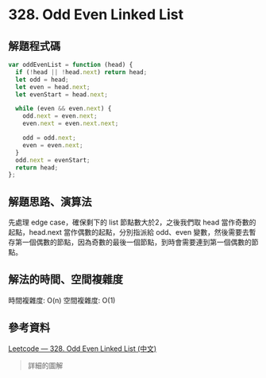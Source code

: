 # 328. Odd Even Linked List

## 解題程式碼

```javascript
var oddEvenList = function (head) {
  if (!head || !head.next) return head;
  let odd = head;
  let even = head.next;
  let evenStart = head.next;

  while (even && even.next) {
    odd.next = even.next;
    even.next = even.next.next;

    odd = odd.next;
    even = even.next;
  }
  odd.next = evenStart;
  return head;
};
```

## 解題思路、演算法

先處理 edge case，確保剩下的 list 節點數大於2，之後我們取 head 當作奇數的起點，head.next 當作偶數的起點，分別指派給 odd、even 變數，然後需要去暫存第一個偶數的節點，因為奇數的最後一個節點，到時會需要連到第一個偶數的節點。

## 解法的時間、空間複雜度

時間複雜度: O(n)
空間複雜度: O(1)

## 參考資料

[Leetcode — 328. Odd Even Linked List (中文)](https://anj910.medium.com/leetcode-328-odd-even-linked-list-%E4%B8%AD%E6%96%87-c18fc3ea75cb)
> 詳細的圖解
